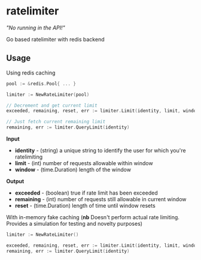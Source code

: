 # ratelimiter

_"No running in the API!"_

Go based ratelimiter with redis backend

Usage
-----

Using redis caching

```go
pool := &redis.Pool{ ... }

limiter := NewRateLimiter(pool)

// Decrement and get current limit
exceeded, remaining, reset, err := limiter.Limit(identity, limit, window)

// Just fetch current remaining limit
remaining, err := limiter.QueryLimit(identity)
```

**Input**

  - **identity** - (string) a unique string to identify the user for which you're ratelimiting
  - **limit** - (int) number of requests allowable within window
  - **window** - (time.Duration) length of the window

**Output**

  - **exceeded** - (boolean) true if rate limit has been exceeded
  - **remaining** - (int) number of requests still allowable in current window
  - **reset** - (time.Duration) length of time until window resets
  
With in-memory fake caching (**nb** Doesn't perform actual rate limiting. Provides a simulation for testing and novelty purposes)

```go
limiter := NewRateLimiter()

exceeded, remaining, reset, err := limiter.Limit(identity, limit, window)
remaining, err := limiter.QueryLimit(identity)
```
